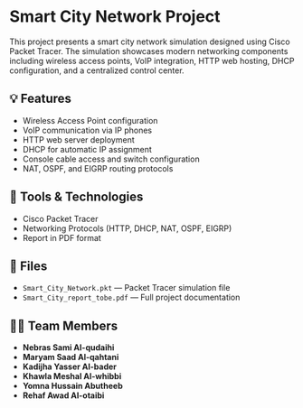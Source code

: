 # Smart City Network Project

This project presents a smart city network simulation designed using Cisco Packet Tracer. The simulation showcases modern networking components including wireless access points, VoIP integration, HTTP web hosting, DHCP configuration, and a centralized control center.

## 💡 Features
- Wireless Access Point configuration
- VoIP communication via IP phones
- HTTP web server deployment
- DHCP for automatic IP assignment
- Console cable access and switch configuration
- NAT, OSPF, and EIGRP routing protocols

## 🧰 Tools & Technologies
- Cisco Packet Tracer
- Networking Protocols (HTTP, DHCP, NAT, OSPF, EIGRP)
- Report in PDF format

## 📁 Files
- `Smart_City_Network.pkt` — Packet Tracer simulation file
- `Smart_City_report_tobe.pdf` — Full project documentation

## 👩‍💻 Team Members  
- **Nebras Sami Al-qudaihi**  
- **Maryam Saad Al-qahtani**  
- **Kadijha Yasser Al-bader**  
- **Khawla Meshal Al-whibbi**  
- **Yomna Hussain Abutheeb**  
- **Rehaf Awad Al-otaibi**
